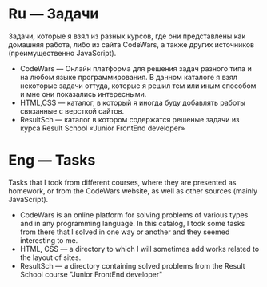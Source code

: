 # Ru — Задачи
 Задачи, которые я взял из разных курсов, где они представлены как домашняя работа, либо из сайта CodeWars, а также других источников (преимущественно JavaScript).
* CodeWars — Онлайн платформа для решения задач разного типа и на любом языке программирования. В данном каталоге я взял некоторые задачи оттуда, которые я решил тем или иным способом и мне они показались интересными.
* HTML,CSS — каталог, в который я иногда буду добавлять работы связанные с версткой сайтов.
* ResultSch — каталог в котором содержатся решеные задачи из курса Result School «Junior FrontEnd developer»


# Eng — Tasks
 Tasks that I took from different courses, where they are presented as homework, or from the CodeWars website, as well as other sources (mainly JavaScript).
* CodeWars is an online platform for solving problems of various types and in any programming language. In this catalog, I took some tasks from there that I solved in one way or another and they seemed interesting to me.
* HTML, CSS — a directory to which I will sometimes add works related to the layout of sites.
* ResultSch — a directory containing solved problems from the Result School course "Junior FrontEnd developer"
